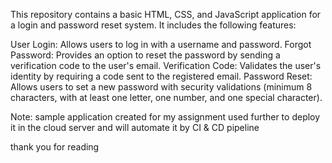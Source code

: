 This repository contains a basic HTML, CSS, and JavaScript application for a login and password reset system. It includes the following features:

User Login: Allows users to log in with a username and password.
Forgot Password: Provides an option to reset the password by sending a verification code to the user's email.
Verification Code: Validates the user's identity by requiring a code sent to the registered email.
Password Reset: Allows users to set a new password with security validations (minimum 8 characters, with at least one letter, one number, and one special character).

Note: sample application created for my assignment used further to deploy it in the cloud server and will automate it by CI & CD pipeline 

thank you for reading


